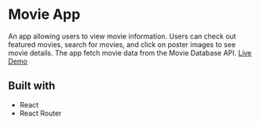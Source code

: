# Movie App

An app allowing users to view movie information. Users can check out featured movies, search for movies, and click on poster images to see movie details. The app fetch movie data from the Movie Database API. [Live Demo](https://msun0320.github.io/movie-app)

## Built with

* React
* React Router